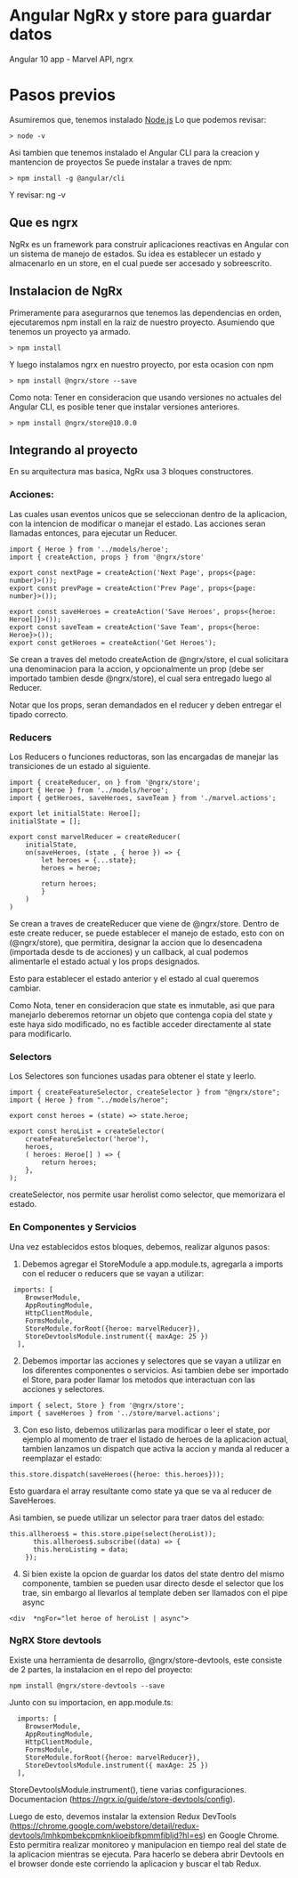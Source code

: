 # Angular NgRx y store para guardar datos
Angular 10 app - Marvel API, ngrx

# Pasos previos
Asumiremos que, tenemos instalado [Node.js](https://nodejs.org/es/download/)
Lo que podemos revisar:
```
> node -v

```

Asi tambien que tenemos instalado el Angular CLI para la creacion y mantencion de proyectos
Se puede instalar a traves de npm:
```
> npm install -g @angular/cli
```
Y revisar:
ng -v


## Que es ngrx
NgRx es un framework para construir aplicaciones reactivas en Angular con un sistema de manejo de estados.
Su idea es establecer un estado y almacenarlo en un store, en el cual puede ser accesado y sobreescrito.

## Instalacion de NgRx
Primeramente para asegurarnos que tenemos las dependencias en orden, ejecutaremos npm install en la raiz de nuestro proyecto. Asumiendo que tenemos un proyecto ya armado.
```
> npm install
```

Y luego instalamos ngrx en nuestro proyecto, por esta ocasion con npm
```
> npm install @ngrx/store --save
```

Como nota: Tener en consideracion que usando versiones no actuales del Angular CLI, es posible tener que instalar versiones anteriores.
```
> npm install @ngrx/store@10.0.0
```

## Integrando al proyecto
En su arquitectura mas basica, NgRx usa 3 bloques constructores.

### Acciones:
Las cuales usan eventos unicos que se seleccionan dentro de la aplicacion, con la intencion de modificar o manejar el estado. Las acciones seran llamadas entonces, para ejecutar un Reducer.
```
import { Heroe } from '../models/heroe';
import { createAction, props } from '@ngrx/store'

export const nextPage = createAction('Next Page', props<{page: number}>());
export const prevPage = createAction('Prev Page', props<{page: number}>());

export const saveHeroes = createAction('Save Heroes', props<{heroe: Heroe[]}>());
export const saveTeam = createAction('Save Team', props<{heroe: Heroe}>());
export const getHeroes = createAction('Get Heroes');
```
Se crean a traves del metodo createAction de @ngrx/store, el cual solicitara una denominacion para la accion, y opcionalmente un prop (debe ser importado tambien desde @ngrx/store), el cual sera entregado luego al Reducer.

Notar que los props, seran demandados en el reducer y deben entregar el tipado correcto.

### Reducers
Los Reducers o funciones reductoras, son las encargadas de manejar las transiciones de un estado al siguiente.

```
import { createReducer, on } from '@ngrx/store';
import { Heroe } from '../models/heroe';
import { getHeroes, saveHeroes, saveTeam } from './marvel.actions';

export let initialState: Heroe[];
initialState = [];

export const marvelReducer = createReducer(
    initialState,
    on(saveHeroes, (state , { heroe }) => {
        let heroes = {...state};
        heroes = heroe;

        return heroes;
        }
    )
)
```
Se crean a traves de createReducer que viene de @ngrx/store. Dentro de este create reducer, se puede establecer el manejo de estado, esto con on (@ngrx/store), que permitira, designar la accion que lo desencadena (importada desde ts de acciones) y un callback, al cual podemos alimentarle el estado actual y los props designados.

Esto para establecer el estado anterior y el estado al cual queremos cambiar.

Como Nota, tener en consideracion que state es inmutable, asi que para manejarlo deberemos retornar un objeto que contenga copia del state y este haya sido modificado, no es factible acceder directamente al state para modificarlo.

### Selectors
Los Selectores son funciones usadas para obtener el state y leerlo.

```
import { createFeatureSelector, createSelector } from "@ngrx/store";
import { Heroe } from "../models/heroe";

export const heroes = (state) => state.heroe;

export const heroList = createSelector(
    createFeatureSelector('heroe'),
    heroes,
    ( heroes: Heroe[] ) => {
        return heroes;
    },
);
```
createSelector, nos permite usar herolist como selector, que memorizara el estado. 

### En Componentes y Servicios
Una vez establecidos estos bloques, debemos, realizar algunos pasos:

1. Debemos agregar el StoreModule a app.module.ts, agregarla a imports con el reducer o reducers que se vayan a utilizar:

```
 imports: [
    BrowserModule,
    AppRoutingModule,
    HttpClientModule,
    FormsModule,
    StoreModule.forRoot({heroe: marvelReducer}),
    StoreDevtoolsModule.instrument({ maxAge: 25 })
  ],
```

2. Debemos importar las acciones y selectores que se vayan a utilizar en los diferentes componentes o servicios. Asi tambien debe ser importado el Store, para poder llamar los metodos que interactuan con las acciones y selectores.

```
import { select, Store } from '@ngrx/store';
import { saveHeroes } from '../store/marvel.actions';
```

3. Con eso listo, debemos utilizarlas para modificar o leer el state, por ejemplo al momento de traer el listado de heroes de la aplicacion actual, tambien lanzamos un dispatch que activa la accion y manda al reducer a reemplazar el estado:
```
this.store.dispatch(saveHeroes({heroe: this.heroes}));

```
Esto guardara el array resultante como state ya que se va al reducer de SaveHeroes.

Asi tambien, se puede utilizar un selector para traer datos del estado:
```
this.allheroes$ = this.store.pipe(select(heroList));
      this.allheroes$.subscribe((data) => {
      this.heroListing = data;
    });
```

4. Si bien existe la opcion de guardar los datos del state dentro del mismo componente, tambien se pueden usar directo desde el selector que los trae, sin embargo al llevarlos al template deben ser llamados con el pipe async

```
<div  *ngFor="let heroe of heroList | async">
```

### NgRX Store devtools
Existe una herramienta de desarrollo, @ngrx/store-devtools, este consiste de 2 partes, la instalacion en el repo del proyecto:
```
npm install @ngrx/store-devtools --save
```
Junto con su importacion, en app.module.ts:
```
  imports: [
    BrowserModule,
    AppRoutingModule,
    HttpClientModule,
    FormsModule,
    StoreModule.forRoot({heroe: marvelReducer}),
    StoreDevtoolsModule.instrument({ maxAge: 25 })
  ],
  ```
  StoreDevtoolsModule.instrument(), tiene varias configuraciones. Documentacion (https://ngrx.io/guide/store-devtools/config).

  Luego de esto, devemos instalar la extension Redux DevTools (https://chrome.google.com/webstore/detail/redux-devtools/lmhkpmbekcpmknklioeibfkpmmfibljd?hl=es) en Google Chrome. Esto permitira realizar monitoreo y manipulacion en tiempo real del state de la aplicacion mientras se ejecuta. 
  Para hacerlo se debera abrir Devtools en el browser donde este corriendo la aplicacion y buscar el tab Redux.

  
